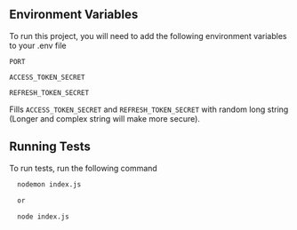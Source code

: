 ## Environment Variables

To run this project, you will need to add the following environment variables to your .env file

`PORT`

`ACCESS_TOKEN_SECRET`

`REFRESH_TOKEN_SECRET`

Fills `ACCESS_TOKEN_SECRET` and `REFRESH_TOKEN_SECRET` with random long string (Longer and complex string will make more secure).


## Running Tests

To run tests, run the following command

```bash
  nodemon index.js 

  or
   
  node index.js
```


